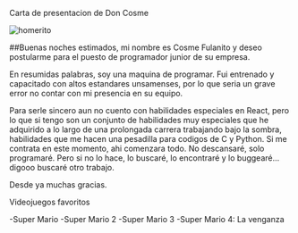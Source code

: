 Carta de presentacion de Don Cosme

![homerito](https://www.gustore.cl/img/estampados/7902/7902.png)

##Buenas noches estimados, mi nombre es Cosme Fulanito y deseo postularme para el puesto de programador junior de su empresa.

En resumidas palabras, soy una maquina de programar. Fui entrenado y capacitado con altos estandares unsamenses, por lo que seria un grave error no contar con mi presencia en su equipo.

Para serle sincero aun no cuento con habilidades especiales en React, pero lo que si tengo son un conjunto de habilidades muy especiales que he adquirido a lo largo de una prolongada carrera trabajando bajo la sombra, habilidades que me hacen una pesadilla para codigos de C y Python. Si me contrata en este momento, ahi comenzara todo. No descansaré, solo programaré. Pero si no lo hace, lo buscaré, lo encontraré y lo buggearé… digooo buscaré otro trabajo. 

Desde ya muchas gracias.

Videojuegos favoritos

-Super Mario
-Super Mario 2
-Super Mario 3
-Super Mario 4: La venganza

